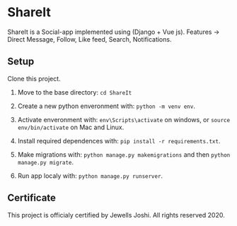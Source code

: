 # ShareIt
ShareIt is a Social-app implemented using (Django + Vue js). Features -> Direct Message, Follow, Like feed, Search, Notifications.

## Setup
Clone this project.

1. Move to the base directory: ```cd ShareIt```

2. Create a new python enveronment with: ```python -m venv env```.

3. Activate enveronment with: ```env\Scripts\activate``` on windows, or ```source env/bin/activate``` on Mac and Linux.

4. Install required dependences with: ```pip install -r requirements.txt```.

5. Make migrations with: ```python manage.py makemigrations``` and then ```python manage.py migrate```.

6. Run app localy with: ```python manage.py runserver```.


## Certificate
This project is officialy certified by Jewells Joshi.
All rights reserved 2020.